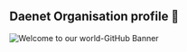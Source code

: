 ## Daenet Organisation profile 👋

![Welcome to our world-GitHub Banner](https://user-images.githubusercontent.com/44580961/155994619-42de4048-11df-4ca3-9701-711cfe99a86d.jpg)
